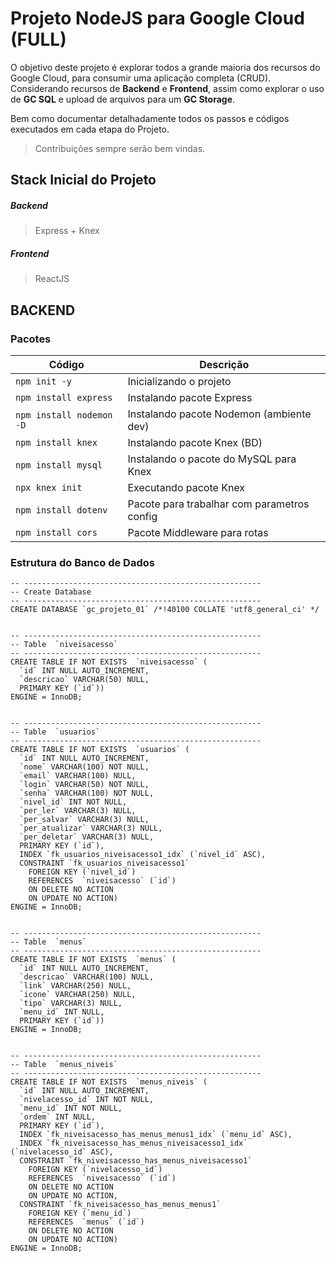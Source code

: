 # Projeto NodeJS para Google Cloud (FULL)

O objetivo deste projeto é explorar todos a grande maioria dos recursos do Google Cloud, para consumir uma aplicação completa (CRUD). Considerando recursos de **Backend** e **Frontend**, assim como explorar o uso de **GC SQL** e upload de arquivos para um **GC Storage**.

Bem como documentar detalhadamente todos os passos e códigos executados em cada etapa do Projeto.

> Contribuições sempre serão bem vindas.

## Stack Inicial do Projeto
##### Backend
> Express + Knex

##### Frontend
> ReactJS

## BACKEND
### Pacotes
| Código                     | Descrição                                    |
|--------------------------- |----------------------------------------------|
|```npm init -y ```          | Inicializando o projeto                      |
|```npm install express ```  | Instalando pacote Express                    |
|```npm install nodemon -D```| Instalando pacote Nodemon (ambiente dev)     |
|```npm install knex ```     | Instalando pacote Knex (BD)                  |
|```npm install mysql ```    | Instalando o pacote do MySQL para Knex       |
|```npx knex init ```        | Executando pacote Knex                       |
|```npm install dotenv ```   | Pacote para trabalhar com parametros config  |
|```npm install cors ```     | Pacote Middleware para rotas                 |


### Estrutura do Banco de Dados
```
-- -----------------------------------------------------
-- Create Database
-- -----------------------------------------------------
CREATE DATABASE `gc_projeto_01` /*!40100 COLLATE 'utf8_general_ci' */


-- -----------------------------------------------------
-- Table  `niveisacesso`
-- -----------------------------------------------------
CREATE TABLE IF NOT EXISTS  `niveisacesso` (
  `id` INT NULL AUTO_INCREMENT,
  `descricao` VARCHAR(50) NULL,
  PRIMARY KEY (`id`))
ENGINE = InnoDB;


-- -----------------------------------------------------
-- Table  `usuarios`
-- -----------------------------------------------------
CREATE TABLE IF NOT EXISTS  `usuarios` (
  `id` INT NULL AUTO_INCREMENT,
  `nome` VARCHAR(100) NOT NULL,
  `email` VARCHAR(100) NULL,
  `login` VARCHAR(50) NOT NULL,
  `senha` VARCHAR(100) NOT NULL,
  `nivel_id` INT NOT NULL,
  `per_ler` VARCHAR(3) NULL,
  `per_salvar` VARCHAR(3) NULL,
  `per_atualizar` VARCHAR(3) NULL,
  `per_deletar` VARCHAR(3) NULL,
  PRIMARY KEY (`id`),
  INDEX `fk_usuarios_niveisacesso1_idx` (`nivel_id` ASC),
  CONSTRAINT `fk_usuarios_niveisacesso1`
    FOREIGN KEY (`nivel_id`)
    REFERENCES  `niveisacesso` (`id`)
    ON DELETE NO ACTION
    ON UPDATE NO ACTION)
ENGINE = InnoDB;


-- -----------------------------------------------------
-- Table  `menus`
-- -----------------------------------------------------
CREATE TABLE IF NOT EXISTS  `menus` (
  `id` INT NULL AUTO_INCREMENT,
  `descricao` VARCHAR(100) NULL,
  `link` VARCHAR(250) NULL,
  `icone` VARCHAR(250) NULL,
  `tipo` VARCHAR(3) NULL,
  `menu_id` INT NULL,
  PRIMARY KEY (`id`))
ENGINE = InnoDB;


-- -----------------------------------------------------
-- Table  `menus_niveis`
-- -----------------------------------------------------
CREATE TABLE IF NOT EXISTS  `menus_niveis` (
  `id` INT NULL AUTO_INCREMENT,
  `nivelacesso_id` INT NOT NULL,
  `menu_id` INT NOT NULL,
  `ordem` INT NULL,
  PRIMARY KEY (`id`),
  INDEX `fk_niveisacesso_has_menus_menus1_idx` (`menu_id` ASC),
  INDEX `fk_niveisacesso_has_menus_niveisacesso1_idx` (`nivelacesso_id` ASC),
  CONSTRAINT `fk_niveisacesso_has_menus_niveisacesso1`
    FOREIGN KEY (`nivelacesso_id`)
    REFERENCES  `niveisacesso` (`id`)
    ON DELETE NO ACTION
    ON UPDATE NO ACTION,
  CONSTRAINT `fk_niveisacesso_has_menus_menus1`
    FOREIGN KEY (`menu_id`)
    REFERENCES  `menus` (`id`)
    ON DELETE NO ACTION
    ON UPDATE NO ACTION)
ENGINE = InnoDB;

```